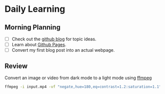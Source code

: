 # Daily Learning
## Morning Planning
- [ ] Check out the [github blog](https://github.blog/) for topic ideas.
- [ ] Learn about [Github Pages](https://skills.github.com/#first-day-on-github).
- [ ] Convert my first blog post into an actual webpage.
## Review
Convert an image or video from dark mode to a light mode using [ffmpeg](https://www.ffmpeg.org)

```bash
ffmpeg -i input.mp4 -vf "negate,hue=180,eq=contrast=1.2:saturation=1.1" output.mp4
```
